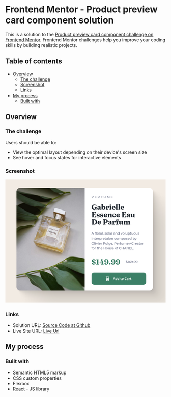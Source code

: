 # Frontend Mentor - Product preview card component solution

This is a solution to the [Product preview card component challenge on Frontend Mentor](https://www.frontendmentor.io/challenges/product-preview-card-component-GO7UmttRfa). Frontend Mentor challenges help you improve your coding skills by building realistic projects.

## Table of contents

- [Overview](#overview)
  - [The challenge](#the-challenge)
  - [Screenshot](#screenshot)
  - [Links](#links)
- [My process](#my-process)
  - [Built with](#built-with)

## Overview

### The challenge

Users should be able to:

- View the optimal layout depending on their device's screen size
- See hover and focus states for interactive elements

### Screenshot

![](./screenshot.png)

### Links

- Solution URL: [Source Code at Github](https://github.com/kawsarahmed-012/product-preview-card-component)
- Live Site URL: [Live Url](https://main--product-preview-card-component-kawsar.netlify.app/)

## My process

### Built with

- Semantic HTML5 markup
- CSS custom properties
- Flexbox
- [React](https://reactjs.org/) - JS library
